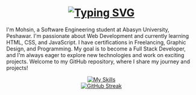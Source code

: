 <!-- Typing SVG-->
<h1 align='center'>
  <a href="https://git.io/typing-svg">
    <img src="https://readme-typing-svg.demolab.com/?lines=Software+Engineer+Mohsin&center=true&color=10AA50&vCenter=true&width=500&height=50&size=30&font=Fira+Code&repeat=true&effect=neon" alt="Typing SVG">
  </a>
</h1>
<!-- Introduction -->


I'm Mohsin, a Software Engineering student at Abasyn University, Peshawar. I'm passionate about Web Development and currently learning HTML, CSS, and JavaScript. I have certifications in Freelancing, Graphic Design, and Programming. My goal is to become a Full Stack Developer, and I'm always eager to explore new technologies and work on exciting projects. Welcome to my GitHub repository, where I share my journey and projects!

<!-- Skills -->
<div align="center">
  <a href="https://skillicons.dev">
    <img src="https://skillicons.dev/icons?i=vscode,html,css,tailwind,javascript,react,nodejs,npm,express,vite,mongodb,mysql,py,next,git,github,figma,ai,&theme=light" alt="My Skills" />
  </a>
</div>


<!-- Streak Score -->
<div align="center" >
  <a href="https://git.io/streak-stats">
    <img src="https://streak-stats.demolab.com?user=engr-mohsin-dev&theme=dark&border_radius=12&date_format=j%20M%5B%20Y%5D" alt="GitHub Streak" />
  </a>
</div>

